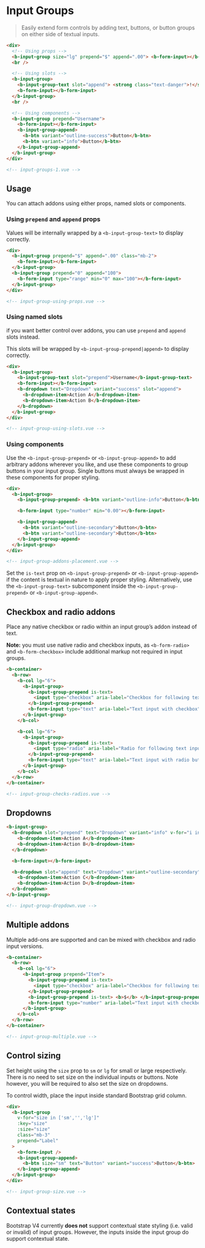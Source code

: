 # Input Groups

> Easily extend form controls by adding text, buttons, or button groups on either side of textual
> inputs.

```html
<div>
  <!-- Using props -->
  <b-input-group size="lg" prepend="$" append=".00"> <b-form-input></b-form-input> </b-input-group>
  <br />

  <!-- Using slots -->
  <b-input-group>
    <b-input-group-text slot="append"> <strong class="text-danger">!</strong> </b-input-group-text>
    <b-form-input></b-form-input>
  </b-input-group>
  <br />

  <!-- Using components -->
  <b-input-group prepend="Username">
    <b-form-input></b-form-input>
    <b-input-group-append>
      <b-btn variant="outline-success">Button</b-btn>
      <b-btn variant="info">Button</b-btn>
    </b-input-group-append>
  </b-input-group>
</div>

<!-- input-groups-1.vue -->
```

## Usage

You can attach addons using either props, named slots or components.

### Using `prepend` and `append` props

Values will be internally wrapped by a `<b-input-group-text>` to display correctly.

```html
<div>
  <b-input-group prepend="$" append=".00" class="mb-2">
    <b-form-input></b-form-input>
  </b-input-group>
  <b-input-group prepend="0" append="100">
    <b-form-input type="range" min="0" max="100"></b-form-input>
  </b-input-group>
</div>

<!-- input-group-using-props.vue -->
```

### Using named slots

if you want better control over addons, you can use `prepend` and `append` slots instead.

This slots will be wrapped by `<b-input-group-prepend|append>` to display correctly.

```html
<div>
  <b-input-group>
    <b-input-group-text slot="prepend">Username</b-input-group-text>
    <b-form-input></b-form-input>
    <b-dropdown text="Dropdown" variant="success" slot="append">
      <b-dropdown-item>Action A</b-dropdown-item>
      <b-dropdown-item>Action B</b-dropdown-item>
    </b-dropdown>
  </b-input-group>
</div>

<!-- input-group-using-slots.vue -->
```

### Using components

Use the `<b-input-group-prepend>` or `<b-input-group-append>` to add arbitrary addons wherever you
like, and use these components to group buttons in your input group. Single buttons must always be
wrapped in these components for proper styling.

```html
<div>
  <b-input-group>
    <b-input-group-prepend> <b-btn variant="outline-info">Button</b-btn> </b-input-group-prepend>

    <b-form-input type="number" min="0.00"></b-form-input>

    <b-input-group-append>
      <b-btn variant="outline-secondary">Button</b-btn>
      <b-btn variant="outline-secondary">Button</b-btn>
    </b-input-group-append>
  </b-input-group>
</div>

<!-- input-group-addons-placement.vue -->
```

Set the `is-text` prop on `<b-input-group-prepend>` or `<b-input-group-append>` if the content is
textual in nature to apply proper styling. Alternatively, use the `<b-input-group-text>`
subcomponent inside the `<b-input-group-prepend>` or `<b-input-group-append>`.

## Checkbox and radio addons

Place any native checkbox or radio within an input group’s addon instead of text.

**Note:** you must use native radio and checkbox inputs, as `<b-form-radio>` and `<b-form-checkbox>`
include additional markup not required in input groups.

```html
<b-container>
  <b-row>
    <b-col lg="6">
      <b-input-group>
        <b-input-group-prepend is-text>
          <input type="checkbox" aria-label="Checkbox for following text input" />
        </b-input-group-prepend>
        <b-form-input type="text" aria-label="Text input with checkbox" />
      </b-input-group>
    </b-col>

    <b-col lg="6">
      <b-input-group>
        <b-input-group-prepend is-text>
          <input type="radio" aria-label="Radio for following text input" />
        </b-input-group-prepend>
        <b-form-input type="text" aria-label="Text input with radio button" />
      </b-input-group>
    </b-col>
  </b-row>
</b-container>

<!-- input-group-checks-radios.vue -->
```

## Dropdowns

```html
<b-input-group>
  <b-dropdown slot="prepend" text="Dropdown" variant="info" v-for="i in 2" :key="i">
    <b-dropdown-item>Action A</b-dropdown-item>
    <b-dropdown-item>Action B</b-dropdown-item>
  </b-dropdown>

  <b-form-input></b-form-input>

  <b-dropdown slot="append" text="Dropdown" variant="outline-secondary" v-for="i in 2" :key="i">
    <b-dropdown-item>Action C</b-dropdown-item>
    <b-dropdown-item>Action D</b-dropdown-item>
  </b-dropdown>
</b-input-group>

<!-- input-group-dropdown.vue -->
```

## Multiple addons

Multiple add-ons are supported and can be mixed with checkbox and radio input versions.

```html
<b-container>
  <b-row>
    <b-col lg="6">
      <b-input-group prepend="Item">
        <b-input-group-prepend is-text>
          <input type="checkbox" aria-label="Checkbox for following text input" />
        </b-input-group-prepend>
        <b-input-group-prepend is-text> <b>$</b> </b-input-group-prepend>
        <b-form-input type="number" aria-label="Text input with checkbox" />
      </b-input-group>
    </b-col>
  </b-row>
</b-container>

<!-- input-group-multiple.vue -->
```

## Control sizing

Set height using the `size` prop to `sm` or `lg` for small or large respectively. There is no need
to set size on the individual inputs or buttons. Note however, you will be required to also set the
size on dropdowns.

To control width, place the input inside standard Bootstrap grid column.

```html
<div>
  <b-input-group
    v-for="size in ['sm','','lg']"
    :key="size"
    :size="size"
    class="mb-3"
    prepend="Label"
  >
    <b-form-input />
    <b-input-group-append>
      <b-btn size="sm" text="Button" variant="success">Button</b-btn>
    </b-input-group-append>
  </b-input-group>
</div>

<!-- input-group-size.vue -->
```

## Contextual states

Bootstrap V4 currently **does not** support contextual state styling (i.e. valid or invalid) of
input groups. However, the inputs inside the input group do support contextual state.

<!-- Component reference added automatically from component package.json -->
